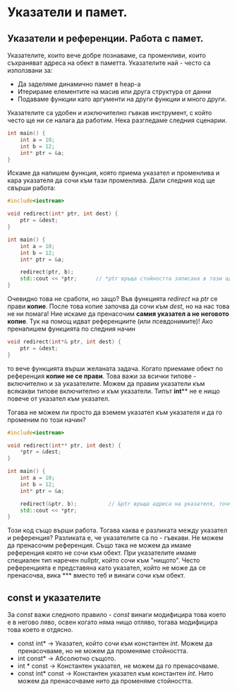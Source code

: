 # Указатели и памет.

## Указатели и референции. Работа с памет.
Указателите, които вече добре познаваме, са променливи, които съхраняват адреса на обект в паметта. Указателите най - често са използвани за:
* Да заделяме динамично памет в heap-а
* Итерираме елементите на масив или друга структура от данни
* Подаваме функции като аргументи на други функции
и много други. 

Указателите са удобен и изключително гъвкав инструмент, с който често ще ни се налага да работим.
Нека разгледаме следния сценарии.
```c++
int main() {
    int a = 10;
    int b = 12;
    int* ptr = &a;
}
```
Искаме да напишем функция, която приема указател и променлива и кара указателя да сочи към тази променлива. Дали следния код ще свърши работа:
```c++
#include<iostream>

void redirect(int* ptr, int dest) {
    ptr = &dest;
}

int main() {
    int a = 10;
    int b = 12;
    int* ptr = &a;

    redirect(ptr, b);
    std::cout << *ptr;      // *ptr връща стойността записана в този адрес
}
```
Очевидно това не сработи, но защо? Във функцията *redirect* на *ptr* се прави **копие**. После това копие започва да сочи към *dest*, но на нас това не ни помага! Ние искаме да пренасочим **самия указател а не неговото копие**. Тук на помощ идват референциите (или псевдонимите)! Ако пренапишем функцията по следния начин
 
```c++
void redirect(int*& ptr, int dest) {
    ptr = &dest;
}
```
то вече функцията върши желаната задача. Когато приемаме обект по референция **копие не се прави**. Това важи за всички типове - включително и за указателите. 
Можем да правим указатели към всякакви типове включително и към указатели. Типът **int**** не е нищо повече от указател към указател.

Тогава не можем ли просто да вземем указател към указателя и да го променим по този начин? 
```c++
#include<iostream>

void redirect(int** ptr, int dest) {
    *ptr = &dest;
}

int main() {
    int a = 10;
    int b = 12;
    int* ptr = &a;

    redirect(&ptr, b);          // &ptr връща адреса на указателя, точно това което е int**, адрес на указател.
    std::cout << *ptr;
}
```

Този код също върши работа. Тогава каква е разликата между указател и референция? 
Разликата е, че указателите са по - гъвкави. Не можем да пренасочим референция. Също така не можем да имаме референция която не сочи към обект. При указателите имаме специален тип наречен nullptr, който сочи към "нищото". Често референцията е представяна като указател, който не може да се пренасочва, вика *** вместо теб и винаги сочи към обект.

## const и указателите
За *const* важи следното правило - *const* винаги модифицира това което е в негово ляво, освен когато няма нищо отляво, тогава модифицира това което е отдясно. 

* const int* -> Указател, който сочи към константен *int*. Можем да пренасочваме, но не можем да променяме стойността. 
* int const* -> Абсолютно същото.
* int * const -> Константен указател, не можем да го пренасочваме.
* const int* const -> Константен указател към константен *int*. Нито можем да пренасочваме нито да променяме стойността.